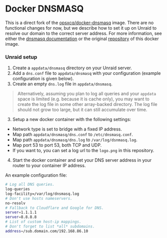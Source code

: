 # Docker DNSMASQ

This is a direct fork of the [opsxcq/docker-dnsmasq](https://github.com/opsxcq/docker-dnsmasq) image. There are no functional changes for now, but we describe how to set it up on Unraid to resolve our domain to the correct server address. For more information, see either the [dnsmasq documentation](https://wiki.archlinux.org/title/Dnsmasq) or the original [repository](https://github.com/opsxcq/docker-dnsmasq) of this docker image.

### Unraid setup

 1. Create a `appdata/dnsmasq` directory on your Unraid server.
 2. Add a `dns.conf` file to `appdata/dnsmasq` with your configuration (example configuration is given below).
 3. Create an empty `dns.log` file in `appdata/dnsmasq`.

   > Alternatively, assuming you plan to log all queries and your `appdata` space is limited (e.g. because it is cache only), you may want to create the log file in some other array-backed directory. The log file should not grow too large, but it can still accumulate over time. 

 3. Setup a new docker container with the following settings:

   - Network type is set to bridge with a fixed IP address.
   - Map path `appdata/dnsmasq/dns.conf` to `/etc/dnsmasq.conf`.
   - Map path `appdata/dnsmasq/dns.log` to `/var/log/dsnmasq.log`.
   - Map port 53 to port 53, both TCP and UDP.
   - If you want to, you can set a log url to the `logo.png` in this repository.

 4. Start the docker container and set your DNS server address in your router to your container IP address.


An example configuration file:

```bash
# Log all DNS queries.
log-queries
log-facility=/var/log/dnsmasq.log
# Don't use hosts nameservers.
no-resolv
# Fallback to Cloudflare and Google for DNS.
server=1.1.1.1
server=8.8.8.8
# List of custom host-ip mappings. 
# Don't forget to list *all* subdomains.    
address=/sub.domain.com/192.168.86.10
```